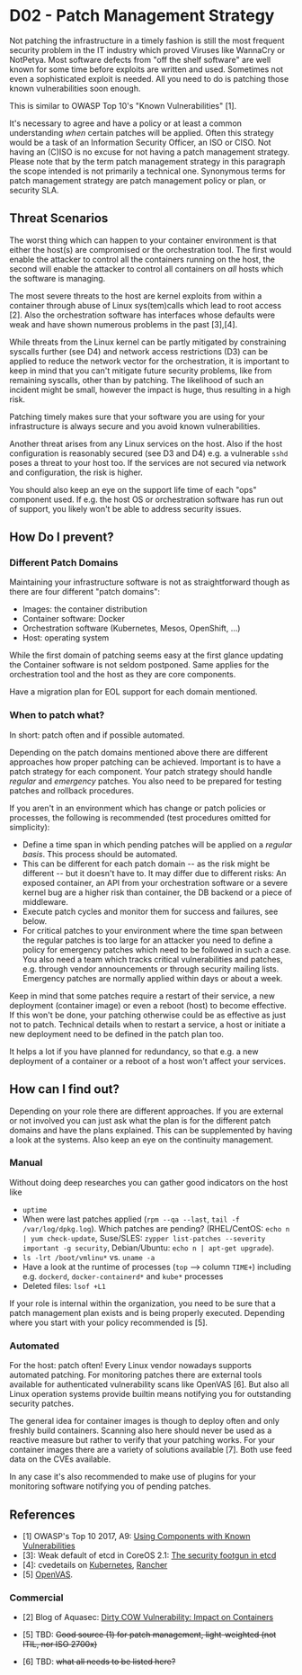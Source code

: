 # D02 - Patch Management Strategy

Not patching the infrastructure in a timely fashion is still the most frequent security problem in the IT industry which proved Viruses like WannaCry or NotPetya. Most software defects from "off the shelf software" are well known for some time before exploits are written and used. Sometimes not even a sophisticated exploit is needed. All you need to do is patching those known vulnerabilities soon enough.

This is similar to OWASP Top 10's "Known Vulnerabilities" [1].

It's necessary to agree and have a policy or at least a common understanding _when_ certain patches will be applied. Often this strategy would be a task of an Information Security Officer, an ISO or CISO. Not having an (C)ISO is no excuse for not having a patch management strategy. Please note that by the term patch management strategy in this paragraph the scope intended is not primarily a technical one. Synonymous terms for patch management strategy are patch management policy or plan, or security SLA.

## Threat Scenarios

The worst thing which can happen to your container environment is that either the host(s) are compromised or the orchestration tool. The first would enable the attacker to control all the containers running on the host, the second will enable the attacker to control all containers on _all_ hosts which the software is managing.

The most severe threats to the host are kernel exploits from within a container through abuse of Linux sys(tem)calls which lead to root access [2]. Also the orchestration software has interfaces whose defaults were weak and have shown numerous problems in the past [3],[4].

While threats from the Linux kernel can be partly mitigated by constraining syscalls further (see D4) and network access restrictions (D3) can be applied to reduce the network vector for the orchestration, it is important to keep in mind that you can't mitigate future security problems, like from remaining syscalls, other than by patching. The likelihood of such an incident might be small, however the impact is huge, thus resulting in a high risk.

Patching timely makes sure that your software you are using for your infrastructure is always secure and you avoid known vulnerabilities.

Another threat arises from any Linux services on the host. Also if the host configuration is reasonably secured (see D3 and D4) e.g. a vulnerable `sshd` poses a threat to your host too. If the services are not secured via network and configuration, the risk is higher.

You should also keep an eye on the support life time of each "ops" component used. If e.g. the host OS or orchestration software has run out of support, you likely won't be able to address security issues.

## How Do I prevent?

### Different Patch Domains

Maintaining your infrastructure software is not as straightforward though as there are four different "patch domains":

* Images: the container distribution
* Container software: Docker
* Orchestration software (Kubernetes, Mesos, OpenShift, ...)
* Host: operating system

While the first domain of patching seems easy at the first glance updating the Container software is not seldom postponed. Same applies for the orchestration tool and the host as they are core components.

Have a migration plan for EOL support for each domain mentioned.

### When to patch what?

In short: patch often and if possible automated.

Depending on the patch domains mentioned above there are different approaches how proper patching can be achieved. Important is to have a patch strategy for each component. Your patch strategy should handle _regular_ and _emergency_ patches. You also need to be prepared for testing patches and rollback procedures.

If you aren't in an environment which has change or patch policies or processes, the following is recommended (test procedures omitted for simplicity):

* Define a time span in which pending patches will be applied on a _regular basis_. This process should be automated.
* This can be different for each patch domain -- as the risk might be different -- but it doesn't have to. It may differ due to different risks: An exposed container, an API from your orchestration software or a severe kernel bug are a higher risk than container, the DB backend or a piece of middleware.
* Execute patch cycles and monitor them for success and failures, see below.
* For critical patches to your environment where the time span between the regular patches is too large for an attacker you need to define a policy for emergency patches which need to be followed in such a case. You also need a team which tracks critical vulnerabilities and patches, e.g. through vendor announcements or through security mailing lists. Emergency patches are normally applied within days or about a week.

Keep in mind that some patches require a restart of their service, a new deployment (container image) or even a reboot (host) to become effective. If this won't be done, your patching otherwise could be as effective as just not to patch. Technical details when to restart a service, a host or initiate a new deployment need to be defined in the patch plan too.

It helps a lot if you have planned for redundancy, so that e.g. a new deployment of a container or a reboot of a host won't affect your services.

## How can I find out?

Depending on your role there are different approaches. If you are external or not involved you can just ask what the plan is for the different patch domains and have the plans explained. This can be supplemented by having a look at the systems. Also keep an eye on the continuity management.

### Manual

Without doing deep researches you can gather good indicators on the host like

* `uptime`
* When were last patches applied (`rpm --qa --last`, `tail -f /var/log/dpkg.log`). Which patches are pending? (RHEL/CentOS: `echo n | yum check-update`, Suse/SLES: `zypper list-patches --severity important -g security`, Debian/Ubuntu: `echo n | apt-get upgrade`).
* `ls -lrt /boot/vmlinu*` vs. `uname -a`
* Have a look at the runtime of processes (`top` --> column `TIME+`) including e.g. `dockerd`, `docker-containerd*` and `kube*` processes
* Deleted files: `lsof +L1`

If your role is internal within the organization, you need to be sure that a patch management plan exists and is being properly executed. Depending where you start with your policy recommended is [5].

### Automated

For the host: patch often! Every Linux vendor nowadays supports automated patching. For monitoring patches there are external tools available for authenticated vulnerability scans like OpenVAS [6]. But also all Linux operation systems provide builtin means notifying you for outstanding security patches.

The general idea for container images is though to deploy often and only freshly build containers. Scanning also here should never be used as a reactive measure but rather to verify that your patching works. For your container images there are a variety of solutions available [7]. Both use feed data on the CVEs available.

In any case it's also recommended to make use of plugins for your monitoring software notifying you of pending patches.

## References

* [1] OWASP's Top 10 2017, A9: [Using Components with Known Vulnerabilities](https://www.owasp.org/index.php/Top_10-2017_A9-Using_Components_with_Known_Vulnerabilities)
* [3]: Weak default of etcd in CoreOS 2.1: [The security footgun in etcd](https://gcollazo.com/the-security-footgun-in-etcd)
* [4]: cvedetails on [Kubernetes](https://www.cvedetails.com/vulnerability-list/vendor_id-15867/product_id-34016/Kubernetes-Kubernetes.html), [Rancher](https://www.cvedetails.com/vulnerability-list/vendor_id-19744/product_id-53073/Rancher-Rancher.html)
* [5] [OpenVAS](http://openvas.org/index.html).

### Commercial

* [2] Blog of Aquasec: [Dirty COW Vulnerability: Impact on Containers](https://blog.aquasec.com/dirty-cow-vulnerability-impact-on-containers)

* [5] TBD: ~~Good source (1) for patch management, light-weighted (not ITIL, nor ISO 2700x)~~
* [6] TBD: ~~what all needs to be listed here?~~
